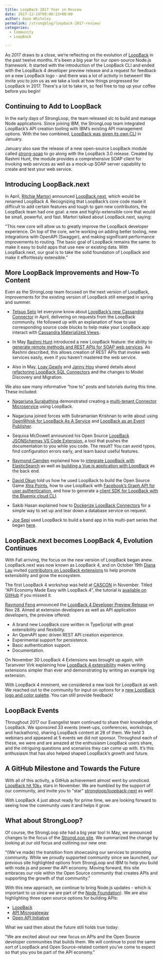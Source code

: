 ```yaml
---
title: LoopBack 2017 Year in Review
date: 2017-12-19T08:00:13+00:00
author: Dave Whiteley
permalink: /strongblog/loopback-2017-review/
categories:
  - Community
  - LoopBack

---
```


As 2017 draws to a close, we’re reflecting on the evolution of [LoopBack](http://loopback.io/) in the past twelve months. It's been a big year for our open-source Node.js framework. It started with the introduction of the LoopBack CLI and ended with the LoopBack 4 developer preview release and a request for feedback on a new LoopBack logo - and there was a lot of activity in between! We invite you to join us as we take a look at how things progressed for LoopBack in 2017. There's a lot to take in, so feel free to top up your coffee before you begin!
 
## Continuing to Add to LoopBack

In the early days of StrongLoop, the team released slc to build and manage Node applications. Since joining IBM, the StrongLoop team integrated LoopBack’s API creation tooling with IBM’s existing API management options. With the two combined, [LoopBack was given its own CLI](https://strongloop.com/strongblog/announcing-the-loopback-cli/) in January.

January also saw the release of a new open-source LoopBack module called [strong-soap](https://strongloop.com/strongblog/strong-soap-loopback-module/) to go along with the LoopBack 3.0 release. Created by Rashmi Hunt, the module provides a comprehensive SOAP client for invoking web services as well as a mock-up SOAP server capability to create and test your web service. 

## Introducing LoopBack.next

In April, [Ritchie Martori](https://github.com/ritch) announced [LoopBack.next](https://strongloop.com/strongblog/announcing-loopback-next/), which would be renamed LoopBack 4. Recognizing that LoopBack’s core code made it difficult to add certain features and tough to gain new contributors, the LoopBack team had one goal: a new and highly-extensible core that would be small, powerful, and fast. Martori talked about LoopBack.next, saying:

“This new core will allow us to greatly improve the LoopBack developer experience. On top of the core, we’re working on adding better tooling, new integrations with OpenAPI (Swagger), and making significant performance improvements to routing.
The basic goal of LoopBack remains the same: to make it easy to build apps that use new or existing data. With LoopBack.next, our goal is to take the solid foundation of LoopBack and make it effortlessly extensible.” 

## More LoopBack Improvements and How-To Content

Even as the StrongLoop team focused on the next version of LoopBack, improvements for the existing version of LoopBack still emerged in spring and summer. 

*	[Tetsuo Seto](https://github.com/Setogit) let everyone know about [LoopBack’s new Cassandra Connector](https://strongloop.com/strongblog/cassandra-connector-has-arrived/) in April, delivering on requests from the LoopBack community. He followed up with an explanation of how to use corresponding source code blocks to help make your LoopBack app interact with [Cassandra Materialized Views](https://strongloop.com/strongblog/cassandra-materialized-view/).

*	In May [Rashmi Hunt](https://github.com/rashmihunt) introduced a new LoopBack feature: the ability to [generate remote methods and REST APIs for SOAP web services](https://strongloop.com/strongblog/building-enterprise-apis-for-soap-web-services-using-loopback). As Rashmi described, this allows creation of REST APIs that invoke web services easily, even if you haven’t mastered the web service.

* Also in May, [Loay Gewily](https://github.com/loay) and [Janny Hou](https://github.com/jannyHou) shared details about [refactoring LoopBack SQL Connectors](https://strongloop.com/strongblog/refactoring-loopback-sql-connectors/) and the changes to Model Discovery and Migration. 

We also saw many informative “how to” posts and tutorials during this time. These included:

*	[Nagarjuna Surabathina](https://github.com/Nagarjuna-S) demonstrated creating a [multi-tenant Connector Microservice](https://strongloop.com/strongblog/creating-a-multi-tenant-connector-microservice-using-loopback/) using LoopBack. 

* Nagarjuna joined forces with Subramanian Krishnan to write about using [OpenWhisk for LoopBack As A Service](https://strongloop.com/strongblog/loopback-as-a-service-using-openwhisk/)
and [LoopBack as an Event Publisher](https://strongloop.com/strongblog/loopback-as-an-event-publisher/).

*	Sequioa McDowell announced his Open Source [LoopBack JSONSchemas VS Code Extension](https://strongloop.com/strongblog/announcing-loopback-jsonschemas-vs-code-extension/), a tool that pushes the documentation to you while you code. The result? You can avoid typos, find configuration errors early, and learn baout useful features.

*	[Raymond Camden](https://github.com/cfjedimaster) explained how to [integrate LoopBack with ElasticSearch](https://strongloop.com/strongblog/integrating-loopback-with-elasticsearch/) as well as [building a Vue.js application with LoopBack](https://strongloop.com/strongblog/vuejs-and-loopback/) as the back end. 

*	[David Okun](https://github.com/dokun1) told us how he used LoopBack to build the Open Source Game [Xtra Points](https://strongloop.com/strongblog/loopback-open-source-xtra-points/), how to use LoopBack with [Facebook’s Graph API for user authentication](https://strongloop.com/strongblog/loopback-facebook-api-user-authentication/), and how to generate a [client SDK for LoopBack with the Bluemix cloud CLI](https://strongloop.com/strongblog/generate-client-sdk-loopback-bluemix-cli).

*	Sakib Hasan explained how to [Dockerize LoopBack Connectors](https://strongloop.com/strongblog/dockerize-lb-connectors/) for a simple way to set up and tear down a database service on request.

*	[Joe Sepi](https://github.com/joesepi) used LoopBack to build a band app in his multi-part series that began [here](https://strongloop.com/strongblog/lets-build-a-band-app-loopback-pt1/).


## LoopBack.next becomes LoopBack 4, Evolution Continues

With Fall arriving, the focus on the new version of LoopBack began anew. LoopBack.next was now known as LoopBack 4, and on October 19th [Diana Lau](https://github.com/dhmlau) invited [contributors on LoopBack extensions](https://strongloop.com/strongblog/calling-contributors-loopback-extensions/) to help promote extensibility and grow the ecosystem.

The first LoopBack 4 workshop was held at [CASCON](cascon.ca) in November. Titled “API Economy Made Easy with LoopBack 4”, the tutorial is [available on GitHub](https://github.com/torontoCascon/cascon-2017) if you missed it.

[Raymond Feng](https://github.com/raymondfeng) announced the [LoopBack 4 Developer Preview Release](https://strongloop.com/strongblog/loopback-4-developer-preview-release) on Nov 28. Aimed at extension developers as well as API application developers, the preview offered:

* A brand new LoopBack core written in TypeScript with great extensibility and flexibility. 
* An OpenAPI spec driven REST API creation experience. 
* Experimental support for persistence. 
* Basic authentication support. 
* Documentation. 

On November 30 LoopBack 4 Extensions was brought up again, with Taranveer Virk explaining how [LoopBack 4 extensibility](https://strongloop.com/strongblog/writing-loopback-4-extensions/) makes writing extensions simpler than ever and demonstrating by writing an example log extension.

With LoopBack 4 imminent, we considered a new look for LoopBack as well. We reached out to the community for input on options for a [new LoopBack logo and color palette](https://strongloop.com/strongblog/new-loopBack-logo/). You can still provide feedback! 

## LoopBack Events

Throughout 2017 our Evangelist team continued to share their knowledge of LoopBack. We sponsored 33 events (meet-ups, conferences, workshops, and hackathons), sharing LoopBack content at 28 of them. We held 3 webinars and appeared at 5 events we did not sponsor. Throughout each of these, we were and are amazed at the enthusiasm LoopBack users share, and the intriguing questions and scenarios they can come up with. It’s this enthusiasm that has also helped shaped LoopBack’s growth and future.  

## A GitHub Milestone and Towards the Future

With all of this activity, a GitHub achievement almost went by unnoticed. [LoopBack hit 10k+](https://github.com/strongloop/loopback) stars in November. We are humbled by the support of our community, and invite you to "star" [strongloop/loopback-next](https://github.com/strongloop/loopback-next) as well!

With LoopBack 4 just about ready for prime time, we are looking forward to seeing how the community uses it and helps it grow.

## What about StrongLoop? 

Of course, the StrongLoop site had a big year too! In May, we announced changes to the focus of the [StrongLoop site](https://strongloop.com/strongblog/strongLoop-evolves-to-promote-open-source-solutions-for-the-api-developer-community). We summarized the change by looking at our old focus and outlining our new one:

"(We've made) the transition from showcasing our services to promoting community. While we proudly supported community since we launched, our previous site highlighted options from StrongLoop and IBM to help you build with node.js and power the API economy. Moving forward, this site embraces our role within the Open Source community that creates APIs and supporting the growth of that community."

With this new approach, we continue to bring Node.js updates - which is important to us since we are part of the [Node Foundation](https://foundation.nodejs.org/)). We are also highlighting three open source options for building APIs:  

* [LoopBack](http://loopback.io/)
* [API Microgateway](https://github.com/strongloop/microgateway)
* [Open API Initiative](https://www.openapis.org/)

What we said then about the future still holds true today: 

"We are excited about our new focus on APIs and the Open Source developer communities that builds them. We will continue to post the same sort of LoopBack and Open Source-related content you’ve come to expect so that you you be part of the API economy."



